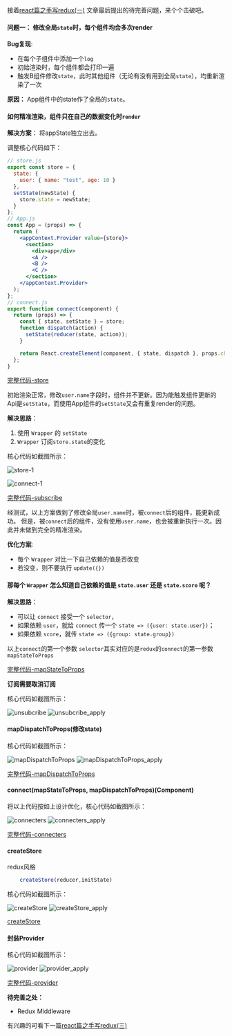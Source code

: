 接着[react篇之手写redux(一)](https://github.com/FredaFei/blogs/blob/master/articles/react/react%E7%AF%87%E4%B9%8B%E6%89%8B%E5%86%99redux(%E4%B8%80).md)
文章最后提出的待完善问题，来个个击破吧。

#### 问题一： 修改全局`state`时，每个组件均会多次render

**Bug复现**:

+ 在每个子组件中添加一个`log`
+ 初始渲染时，每个组件都会打印一遍
+ 触发B组件修改`state`，此时其他组件（无论有没有用到全局`state`），均重新渲染了一次

**原因：** App组件中的state作了全局的`state`。

#### 如何精准渲染，组件只在自己的数据变化时`render`

**解决方案**： 将appState独立出去。

调整核心代码如下：

``` jsx
// store.js
export const store = {
  state: {
    user: { name: "test", age: 10 }
  },
  setState(newState) {
    store.state = newState;
  }
};
// App.js
const App = (props) => {
  return (
    <appContext.Provider value={store}>
      <section>
        <div>app</div>
        <A />
        <B />
        <C />
      </section>
    </appContext.Provider>
  );
};
// connect.js
export function connect(component) {
  return (props) => {
    const { state, setState } = store;
    function dispatch(action) {
      setState(reducer(state, action));
    }

    return React.createElement(component, { state, dispatch }, props.children);
  };
}
```

[完整代码-store](https://codesandbox.io/s/shouxiereduxpianzhier-youhuaappcontext-ulqgs)

初始渲染正常，修改`user.name`字段时，组件并不更新。因为能触发组件更新的Api是`setState`，而使用App组件的`setState`又会有重复render的问题。

**解决思路**：

1. 使用 `Wrapper` 的 `setState`
2. `Wrapper` 订阅`store.state`的变化

核心代码如截图所示：

![store-1](https://github.com/FredaFei/blogs/blob/master/articles/react/images/redux-2/store-1.png)

![connect-1](https://github.com/FredaFei/blogs/blob/master/articles/react/images/redux-2/connect-1.png)

[完整代码-subscribe](https://codesandbox.io/s/shouxiereduxpianzhier-youhuaappcontext-ulqgs)

经测试，以上方案做到了修改全局`user.name`时，被`connect`后的组件，能更新成功。
但是，被`connect`后的组件，没有使用`user.name`，也会被重新执行一次。因此并未做到完全的精准渲染。

**优化方案**:

+ 每个 `Wrapper` 对比一下自己依赖的值是否改变
+ 若没变，则不要执行 `update({})` 

#### 那每个 `Wrapper` 怎么知道自己依赖的值是 `state.user` 还是 `state.score` 呢？

**解决思路**：

+ 可以让 `connect` 接受一个 `selector`，
+ 如果依赖 `user`，就给 `connect` 传一个 `state => ({user: state.user})`；
+ 如果依赖 `score`，就传 `state => ({group: state.group})`

以上`connect`的第一个参数 `selector`其实对应的是`redux`的`connect`的第一参数`mapStateToProps`

[完整代码-mapStateToProps](https://codesandbox.io/s/shouxiereduxpianzhier-mapstatetoprops-mw5qy)

**订阅需要取消订阅**

核心代码如截图所示：

![unsubcribe](https://github.com/FredaFei/blogs/blob/master/articles/react/images/redux-2/unsubcribe.png)
![unsubcribe_apply](https://github.com/FredaFei/blogs/blob/master/articles/react/images/redux-2/unsubcribe_apply.png)

#### mapDispatchToProps(修改state)

核心代码如截图所示：

![mapDispatchToProps](https://github.com/FredaFei/blogs/blob/master/articles/react/images/redux-2/mapDispatchToProps.png)
![mapDispatchToProps_apply](https://github.com/FredaFei/blogs/blob/master/articles/react/images/redux-2/mapDispatchToProps_apply.png)

[完整代码-mapDispatchToProps](https://codesandbox.io/s/shouxiereduxpianzhier-mapdispatchtoprops-2ohns)

#### connect(mapStateToProps, mapDispatchToProps)(Component)

将以上代码按如上设计优化，核心代码如截图所示：

![connecters](https://github.com/FredaFei/blogs/blob/master/articles/react/images/redux-2/connecters.png)
![connecters_apply](https://github.com/FredaFei/blogs/blob/master/articles/react/images/redux-2/connecters_apply.png)

[完整代码-connecters](https://codesandbox.io/s/shouxiereduxpianzhier-connectmapstatetoprops-mapdispatchtopropscomponent-67bcn)

#### createStore
redux风格
```js
    createStore(reducer,initState)
```

核心代码如截图所示：

![createStore](https://github.com/FredaFei/blogs/blob/master/articles/react/images/redux-2/createStore.png)
![createStore_apply](https://github.com/FredaFei/blogs/blob/master/articles/react/images/redux-2/createStore_apply.png)

[createStore](https://codesandbox.io/s/shouxiereduxpianzhier-createstore-ni1pj)

#### 封装Provider
核心代码如截图所示：

![provider](https://github.com/FredaFei/blogs/blob/master/articles/react/images/redux-2/provider.png)
![provider_apply](https://github.com/FredaFei/blogs/blob/master/articles/react/images/redux-2/provider_apply.png)

[完整代码-provider](https://codesandbox.io/s/shouxiereduxpianzhier-provider-p2oqe)

**待完善之处：**

+ Redux Middleware

有兴趣的可看下一篇[react篇之手写redux(三)](https://github.com/FredaFei/blogs/blob/master/articles/react/react%E7%AF%87%E4%B9%8B%E6%89%8B%E5%86%99redux(%E4%BA%8C).md)







